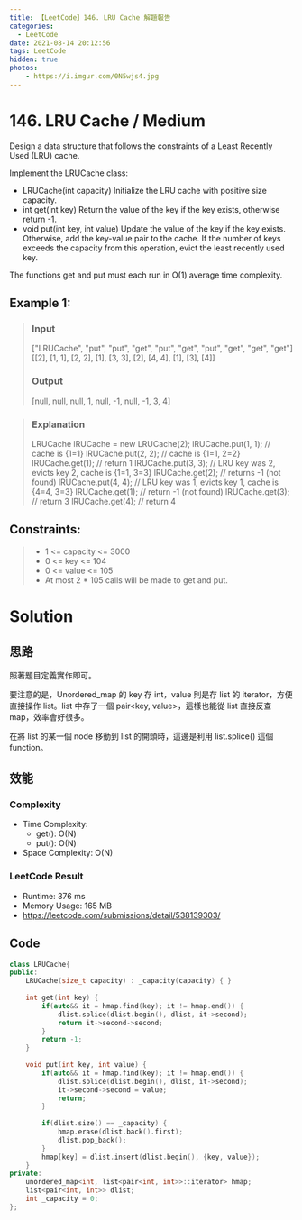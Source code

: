 ```yaml
---
title: 【LeetCode】146. LRU Cache 解題報告
categories:
  - LeetCode
date: 2021-08-14 20:12:56
tags: LeetCode
hidden: true
photos:
    - https://i.imgur.com/0N5wjs4.jpg
---
```

 
# 146. LRU Cache / Medium

Design a data structure that follows the constraints of a Least Recently Used (LRU) cache.

Implement the LRUCache class:

- LRUCache(int capacity) Initialize the LRU cache with positive size capacity.
- int get(int key) Return the value of the key if the key exists, otherwise return -1.
- void put(int key, int value) Update the value of the key if the key exists. Otherwise, add the key-value pair to the cache. If the number of keys exceeds the capacity from this operation, evict the least recently used key.


The functions get and put must each run in O(1) average time complexity.

<!-- more --> 


## Example 1:
> ### Input
> ["LRUCache", "put", "put", "get", "put", "get", "put", "get", "get", "get"] \
> [[2], [1, 1], [2, 2], [1], [3, 3], [2], [4, 4], [1], [3], [4]]
> ### Output
> [null, null, null, 1, null, -1, null, -1, 3, 4]

> ### Explanation
> LRUCache lRUCache = new LRUCache(2);
> lRUCache.put(1, 1); // cache is {1=1}
> lRUCache.put(2, 2); // cache is {1=1, 2=2}
> lRUCache.get(1);    // return 1
> lRUCache.put(3, 3); // LRU key was 2, evicts key 2, cache is {1=1, 3=3}
> lRUCache.get(2);    // returns -1 (not found)
> lRUCache.put(4, 4); // LRU key was 1, evicts key 1, cache is {4=4, 3=3}
> lRUCache.get(1);    // return -1 (not found)
> lRUCache.get(3);    // return 3
> lRUCache.get(4);    // return 4

## Constraints:
> - 1 <= capacity <= 3000
> - 0 <= key <= 104
> - 0 <= value <= 105
> - At most 2 * 105 calls will be made to get and put.


# Solution
## 思路
照著題目定義實作即可。

要注意的是，Unordered_map 的 key 存 int，value 則是存 list 的 iterator，方便直接操作 list。list 中存了一個 pair<key, value>，這樣也能從 list 直接反查 map，效率會好很多。

在將 list 的某一個 node 移動到 list 的開頭時，這邊是利用 list.splice() 這個 function。

## 效能

### Complexity 
- Time Complexity:
  - get(): O(N)
  - put(): O(N) 
- Space Complexity: O(N)

### LeetCode Result

- Runtime: 376 ms
- Memory Usage: 165 MB 
- https://leetcode.com/submissions/detail/538139303/

## Code
```cpp
class LRUCache{     
public:
    LRUCache(size_t capacity) : _capacity(capacity) { }
    
    int get(int key) {
        if(auto&& it = hmap.find(key); it != hmap.end()) {
            dlist.splice(dlist.begin(), dlist, it->second);
            return it->second->second;
        }
        return -1;
    }
    
    void put(int key, int value) {
        if(auto&& it = hmap.find(key); it != hmap.end()) {
            dlist.splice(dlist.begin(), dlist, it->second);
            it->second->second = value;
            return;
        } 
        
        if(dlist.size() == _capacity) {
            hmap.erase(dlist.back().first);
            dlist.pop_back();
        }
        hmap[key] = dlist.insert(dlist.begin(), {key, value});
    }
private:
    unordered_map<int, list<pair<int, int>>::iterator> hmap;
    list<pair<int, int>> dlist;
    int _capacity = 0;
};
```
